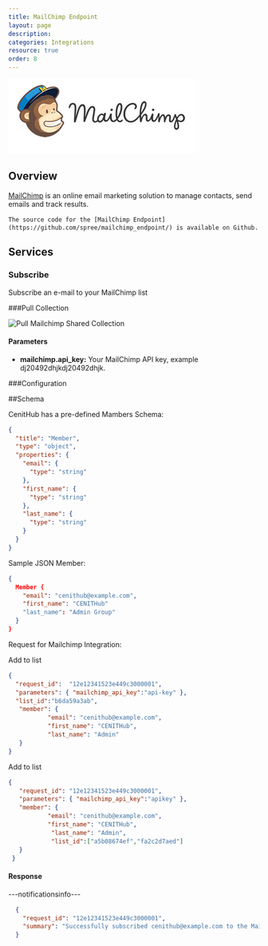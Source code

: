 ```yaml
---
title: MailChimp Endpoint
layout: page
description:
categories: Integrations
resource: true
order: 8
---
```


![MailChimp](/img/integrations/mailchimp.png)

## Overview

[MailChimp](http://www.mailchimp.com/) is an online email marketing solution to manage contacts, send emails and track results. 

```
The source code for the [MailChimp Endpoint](https://github.com/spree/mailchimp_endpoint/) is available on Github.
```
## Services

### Subscribe

Subscribe an e-mail to your MailChimp list

###Pull Collection

![Pull Mailchimp Shared Collection](/img/integrations/mailchimp/mailchimp_config.jpg)

#### Parameters

 * **mailchimp.api_key:** Your MailChimp API key, example dj20492dhjkdj20492dhjk.

###Configuration

##Schema

CenitHub has a pre-defined Mambers Schema:

```json
{
  "title": "Member",
  "type": "object",
  "properties": {
    "email": {
      "type": "string"
    },
    "first_name": {
      "type": "string"
    },
    "last_name": {
      "type": "string"
    }
  }
}
```

Sample JSON Member:

```json
{
  Member {
    "email": "cenithub@example.com",
    "first_name": "CENITHub"
    "last_name": "Admin Group"
  }
}
```

Request for Mailchimp Integration:

Add to list

```json
{
  "request_id":  "12e12341523e449c3000001", 
  "parameters": { "mailchimp_api_key":"api-key" }, 
  "list_id":"b6da59a3ab", 
   "member": { 
           "email": "cenithub@example.com", 
           "first_name": "CENITHub", 
           "last_name": "Admin" 
   } 
}
```

Add to list

```json
{
   "request_id": "12e12341523e449c3000001", 
   "parameters": { "mailchimp_api_key":"apikey" }, 
   "member": { 
           "email": "cenithub@example.com", 
           "first_name": "CENITHub", 
            "last_name": "Admin",
            "list_id":["a5b08674ef","fa2c2d7aed"]
   } 
 }
```
#### Response

---notificationsinfo---

```json
  {
    "request_id": "12e12341523e449c3000001",
    "summary": "Successfully subscribed cenithub@example.com to the MailChimp list(s)"
  }
```
